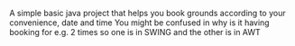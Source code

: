 A simple basic java project that helps you book grounds according to your convenience, date and time
You might be confused in why is it having booking for e.g. 2 times so one is in SWING and the other is in AWT
